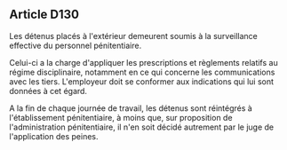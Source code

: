 Article D130
----
Les détenus placés à l'extérieur demeurent soumis à la surveillance effective du
personnel pénitentiaire.

Celui-ci a la charge d'appliquer les prescriptions et règlements relatifs au
régime disciplinaire, notamment en ce qui concerne les communications avec les
tiers. L'employeur doit se conformer aux indications qui lui sont données à cet
égard.

A la fin de chaque journée de travail, les détenus sont réintégrés à
l'établissement pénitentiaire, à moins que, sur proposition de l'administration
pénitentiaire, il n'en soit décidé autrement par le juge de l'application des
peines.

